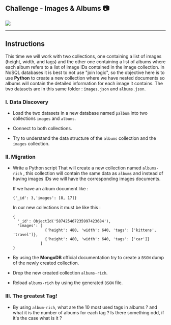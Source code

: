 ## Challenge - Images & Albums 📷


![](https://images.unsplash.com/photo-1502613374390-8da7aa532177?ixlib=rb-1.2.1&ixid=eyJhcHBfaWQiOjEyMDd9&auto=format&fit=crop&w=1352&q=40)

---

## Instructions

This time we will work with two collections, one containing a list of images (height, width, and tags) and the other one containing a list of albums where each album refers to a list of image IDs contained in the image collection. In NoSQL databases it is best to not use "join logic", so the objective here is to use **Python** to create a new collection where we have nested documents so albums will contain the detailed information for each image it contains. The two datasets are in this same folder : `images.json` and `albums.json`.

### I. Data Discovery

- Load the two datasets in a new database named `palbum` into two collections `images` and `albums`.

- Connect to both collections.

- Try to understand the data structure of the `albums` collection and the `images` collection.

### II. Migration

- Write a Python script That will create a new collection named `albums-rich` , this collection will contain the same data as `albums` and instead of having images IDs we will have the corresponding images documents.

  If we have an album document like :

  ```
  {'_id': 3,'images': [8, 17]}
  ```

  In our new collections it must be like this :

  ```
  {
  	'_id': ObjectId('587425467235997423684'),
   	'images': [ 
   				{'height': 480, 'width': 640, 'tags': ['kittens', 'travel']},
   				{'height': 480, 'width': 640, 'tags': ['car']}
   			  ]
  }
  ```


- By using the **MongoDB** official documentation try to create a `BSON` dump of the newly created collection.

- Drop the new created collection `albums-rich`.

- Reload `albums-rich` by using the generated `BSON` file. 

### III. The greatest Tag!

- By using `album-rich`, what are the 10 most used tags in albums ? and what it is the number of albums for each tag ? Is there something odd, if it's the case what is it ?
